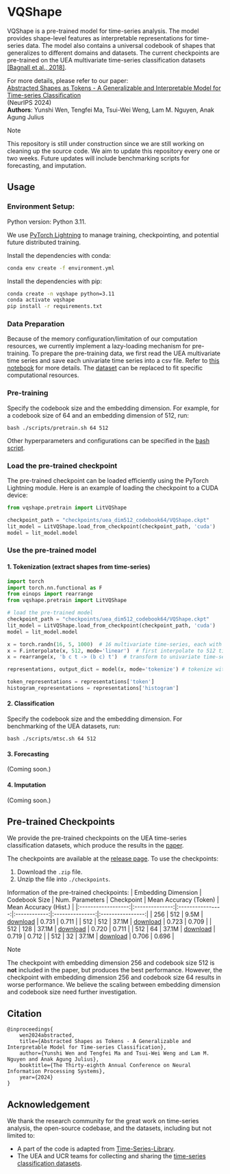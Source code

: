 # VQShape

VQShape is a pre-trained model for time-series analysis. The model provides shape-level features as interpretable representations for time-series data. The model also contains a universal codebook of shapes that generalizes to different domains and datasets. The current checkpoints are pre-trained on the UEA multivariate time-series classification datasets [[Bagnall et al., 2018]](https://timeseriesclassification.com/). 

For more details, please refer to our paper: \
[Abstracted Shapes as Tokens - A Generalizable and Interpretable Model for Time-series Classification](https://openreview.net/forum?id=pwKkNSuuEs)\
 (NeurIPS 2024)\
**Authors**: Yunshi Wen, Tengfei Ma, Tsui-Wei Weng, Lam M. Nguyen, Anak Agung Julius


> [!NOTE]
> This repository is still under construction since we are still working on cleaning up the source code. We aim to update this repository every one or two weeks. Future updates will include benchmarking scripts for forecasting, and imputation.


## Usage

### Environment Setup:

Python version: Python 3.11.

We use [PyTorch Lightning](https://lightning.ai/docs/pytorch/stable/) to manage training, checkpointing, and potential future distributed training.

Install the dependencies with conda:
```bash
conda env create -f environment.yml
```

Install the dependencies with pip:
```bash
conda create -n vqshape python=3.11
conda activate vqshape
pip install -r requirements.txt
```

### Data Preparation
Because of the memory configuration/limitation of our computation resources, we currently implement a lazy-loading mechanism for pre-training. To prepare the pre-training data, we first read the UEA multivariate time series and save each univariate time series into a csv file. Refer to [this notebook](notebooks/data_preparation.ipynb) for more details. The [dataset](data_provider/timeseries_loader.py) can be replaced to fit specific computational resources.

### Pre-training
Specify the codebook size and the embedding dimension. For example, for a codebook size of 64 and an embedding dimension of 512, run:
```
bash ./scripts/pretrain.sh 64 512
```
Other hyperparameters and configurations can be specified in the [bash script](scripts/pretrain.sh).

### Load the pre-trained checkpoint

The pre-trained checkpoint can be loaded efficiently using the PyTorch Lightning module. Here is an example of loading the checkpoint to a CUDA device:
```python 
from vqshape.pretrain import LitVQShape

checkpoint_path = "checkpoints/uea_dim512_codebook64/VQShape.ckpt"
lit_model = LitVQShape.load_from_checkpoint(checkpoint_path, 'cuda')
model = lit_model.model
```

### Use the pre-trained model

#### 1. Tokenization (extract shapes from time-series)

```python
import torch
import torch.nn.functional as F
from einops import rearrange
from vqshape.pretrain import LitVQShape

# load the pre-trained model
checkpoint_path = "checkpoints/uea_dim512_codebook64/VQShape.ckpt"
lit_model = LitVQShape.load_from_checkpoint(checkpoint_path, 'cuda')
model = lit_model.model

x = torch.randn(16, 5, 1000)  # 16 multivariate time-series, each with 5 channels and 1000 timesteps
x = F.interpolate(x, 512, mode='linear')  # first interpolate to 512 timesteps
x = rearrange(x, 'b c t -> (b c) t')  # transform to univariate time-series

representations, output_dict = model(x, mode='tokenize') # tokenize with VQShape

token_representations = representations['token']
histogram_representations = representations['histogram']
```

#### 2. Classification
Specify the codebook size and the embedding dimension. For benchmarking of the UEA datasets, run:
```
bash ./scripts/mtsc.sh 64 512
```

#### 3. Forecasting
(Coming soon.)

#### 4. Imputation
(Coming soon.)


## Pre-trained Checkpoints
We provide the pre-trained checkpoints on the UEA time-series classification datasets, which produce the results in the [paper](https://openreview.net/forum?id=pwKkNSuuEs).

The checkpoints are available at the [release page](https://github.com/YunshiWen/VQShape/releases/tag/v0.1.0-cls). To use the checkpoints:
1. Download the `.zip` file.
2. Unzip the file into `./checkpoints`.

Information of the pre-trained checkpoints:
| Embedding Dimension | Codebook Size | Num. Parameters | Checkpoint | Mean Accuracy (Token) | Mean Accuracy (Hist.) |
|:------------------:|:--------------:|:----------------:|:------------:|:---------------:|:----------------:|
| 256 | 512 | 9.5M | [download](https://github.com/YunshiWen/VQShape/releases/download/v0.1.0-cls/uea_dim256_codebook512.zip) | 0.731 | 0.711 |
| 512 | 512 | 37.1M | [download](https://github.com/YunshiWen/VQShape/releases/download/v0.1.0-cls/uea_dim512_codebook512.zip) | 0.723 | 0.709 |
| 512 | 128 | 37.1M | [download](https://github.com/YunshiWen/VQShape/releases/download/v0.1.0-cls/uea_dim512_codebook128.zip) | 0.720 | 0.711 |
| 512 | 64 | 37.1M | [download](https://github.com/YunshiWen/VQShape/releases/download/v0.1.0-cls/uea_dim512_codebook64.zip) | 0.719 | 0.712 |
| 512 | 32 | 37.1M | [download](https://github.com/YunshiWen/VQShape/releases/download/v0.1.0-cls/uea_dim512_codebook32.zip) | 0.706 | 0.696 |

> [!NOTE]
> The checkpoint with embedding dimension 256 and codebook size 512 is **not** included in the paper, but produces the best performance. However, the checkpoint with embedding dimension 256 and codebook size 64 results in worse performance. We believe the scaling between embedding dimension and codebook size need further investigation.

## Citation
```
@inproceedings{
    wen2024abstracted,
    title={Abstracted Shapes as Tokens - A Generalizable and Interpretable Model for Time-series Classification},
    author={Yunshi Wen and Tengfei Ma and Tsui-Wei Weng and Lam M. Nguyen and Anak Agung Julius},
    booktitle={The Thirty-eighth Annual Conference on Neural Information Processing Systems},
    year={2024}
}
```

## Acknowledgement

We thank the research community for the great work on time-series analysis, the open-source codebase, and the datasets, including but not limited to:
- A part of the code is adapted from [Time-Series-Library](https://github.com/thuml/Time-Series-Library).
- The UEA and UCR teams for collecting and sharing the [time-series classification datasets](https://timeseriesclassification.com/).

